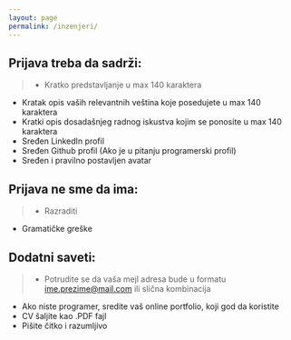 ```yaml
---
layout: page
permalink: /inzenjeri/
---
```


Prijava treba da sadrži:
---------------------

> - Kratko predstavljanje u max 140 karaktera
- Kratak opis vaših relevantnih veština koje posedujete u max 140 karaktera
- Kratki opis dosadašnjeg radnog iskustva kojim se ponosite u max 140 karaktera
- Sređen LinkedIn profil
- Sređen Github profil (Ako je u pitanju programerski profil)
- Sređen i pravilno postavljen avatar


Prijava ne sme da ima:
---------------------

>- Razraditi
- Gramatičke greške


Dodatni saveti:
---------------------

>- Potrudite se da vaša mejl adresa bude u formatu ime.prezime@mail.com ili slična kombinacija
- Ako niste programer, sredite vaš online portfolio, koji god da koristite 
- CV šaljite kao .PDF fajl
- Pišite čitko i razumljivo